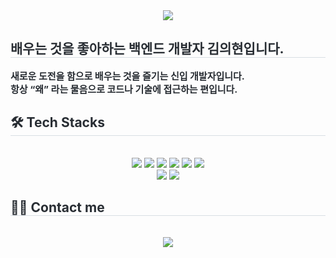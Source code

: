 <div align= "center">
    <img src="https://capsule-render.vercel.app/api?type=waving&color=5f9b97&height=180&text=Bku%20GitHub&animation=&fontColor=e1e7df&fontSize=70" />
    </div>
    <div style="text-align: left;"> 
    <h2 style="border-bottom: 1px solid #d8dee4; color: #282d33;"> 배우는 것을 좋아하는 백엔드 개발자 김의현입니다. </h2>  
    <div style="font-weight: 700; font-size: 15px; text-align: left; color: #282d33;"> 새로운 도전을 함으로 배우는 것을 즐기는 신입 개발자입니다. </li><br></li>항상 “왜” 라는 물음으로 코드나 기술에 접근하는 편입니다. </div> 
    </div>
    <div style="text-align: left;">
    <h2 style="border-bottom: 1px solid #d8dee4; color: #282d33;"> 🛠️ Tech Stacks </h2> <br> 
    <div  align= "center"> <img src="https://img.shields.io/badge/Java-007396?style=for-the-badge&logo=Java&logoColor=white">
          <img src="https://img.shields.io/badge/Spring Boot-6DB33F?style=for-the-badge&logo=Spring Boot&logoColor=white">
          <img src="https://img.shields.io/badge/Oracle-F80000?style=for-the-badge&logo=Oracle&logoColor=white">
          <img src="https://img.shields.io/badge/Redis-DC382D?style=for-the-badge&logo=Redis&logoColor=white">
          <img src="https://img.shields.io/badge/Git-F05032?style=for-the-badge&logo=Git&logoColor=white">
          <img src="https://img.shields.io/badge/Github-181717?style=for-the-badge&logo=Github&logoColor=white">
          <br/><img src="https://img.shields.io/badge/Vue.js-4FC08D?style=for-the-badge&logo=Vue.js&logoColor=white">
          <img src="https://img.shields.io/badge/Amazon AWS-232F3E?style=for-the-badge&logo=Amazon AWS&logoColor=white">
          </div>
    </div>
    <div style="text-align: left;">
    <h2 style="border-bottom: 1px solid #d8dee4; color: #282d33;"> 🧑‍💻 Contact me </h2> <br> 
    <div align= "center"> <a href=https://velog.io/@qick12/posts> <img src="https://img.shields.io/badge/Velog-20C997?style=for-the-badge&logo=Velog&logoColor=white&link=https://velog.io/@qick12/posts"> </a>
          </div>  <br> 
    <div align= "center">  </div> 
    </div>
    
